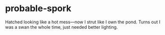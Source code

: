 # probable-spork

Hatched looking like a hot mess—now I strut like I own the pond. Turns out I was a swan the whole time, just needed better lighting.
